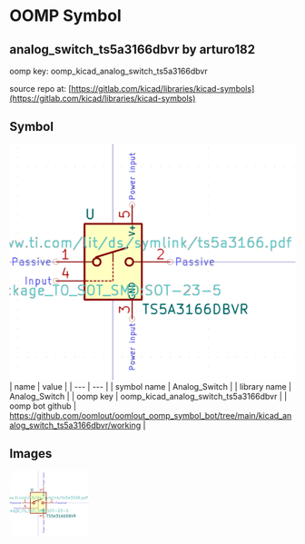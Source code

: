 # OOMP Symbol  
## analog_switch_ts5a3166dbvr  by arturo182  
  
oomp key: oomp_kicad_analog_switch_ts5a3166dbvr  
  
source repo at: [https://gitlab.com/kicad/libraries/kicad-symbols](https://gitlab.com/kicad/libraries/kicad-symbols)  
## Symbol  
  
[![working.png](working_600.png)](working.png)  
| name | value | 
| --- | --- | 
| symbol name | Analog_Switch | 
| library name | Analog_Switch | 
| oomp key | oomp_kicad_analog_switch_ts5a3166dbvr | 
| oomp bot github | https://github.com/oomlout/oomlout_oomp_symbol_bot/tree/main/kicad_analog_switch_ts5a3166dbvr/working | 
## Images  
  
[![working.png](working_140.png)](working.png)  
